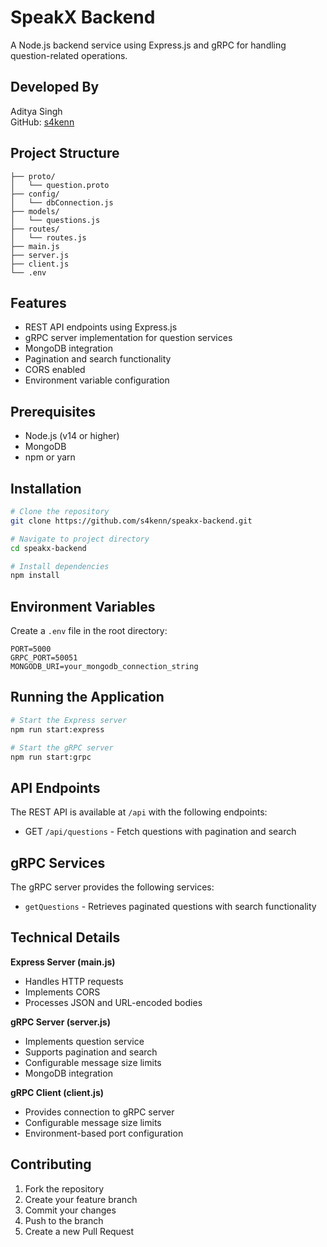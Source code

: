 # SpeakX Backend

A Node.js backend service using Express.js and gRPC for handling question-related operations.

## Developed By
Aditya Singh  
GitHub: [s4kenn](https://github.com/s4kenn)

## Project Structure

```
├── proto/
│   └── question.proto
├── config/
│   └── dbConnection.js
├── models/
│   └── questions.js
├── routes/
│   └── routes.js
├── main.js
├── server.js
├── client.js
└── .env
```

## Features

- REST API endpoints using Express.js
- gRPC server implementation for question services
- MongoDB integration
- Pagination and search functionality
- CORS enabled
- Environment variable configuration

## Prerequisites

- Node.js (v14 or higher)
- MongoDB
- npm or yarn

## Installation

```bash
# Clone the repository
git clone https://github.com/s4kenn/speakx-backend.git

# Navigate to project directory
cd speakx-backend

# Install dependencies
npm install
```

## Environment Variables

Create a `.env` file in the root directory:

```plaintext
PORT=5000
GRPC_PORT=50051
MONGODB_URI=your_mongodb_connection_string
```

## Running the Application

```bash
# Start the Express server
npm run start:express

# Start the gRPC server
npm run start:grpc
```

## API Endpoints

The REST API is available at `/api` with the following endpoints:
- GET `/api/questions` - Fetch questions with pagination and search

## gRPC Services

The gRPC server provides the following services:
- `getQuestions` - Retrieves paginated questions with search functionality

## Technical Details

**Express Server (main.js)**
- Handles HTTP requests
- Implements CORS
- Processes JSON and URL-encoded bodies

**gRPC Server (server.js)**
- Implements question service
- Supports pagination and search
- Configurable message size limits
- MongoDB integration

**gRPC Client (client.js)**
- Provides connection to gRPC server
- Configurable message size limits
- Environment-based port configuration

## Contributing

1. Fork the repository
2. Create your feature branch
3. Commit your changes
4. Push to the branch
5. Create a new Pull Request

